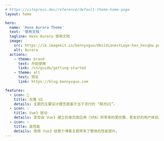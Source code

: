```yaml
---
# https://vitepress.dev/reference/default-theme-home-page
layout: home

hero:
  name: 'Hexo Aurora Theme'
  text: '使用文档'
  tagline: Hexo Aurora 使用文档
  image:
    src: https://ik.imagekit.io/bennyxguo/ObsidianestLogo-hex_hecqbw.png?updatedAt=1692679397324
    alt: Aurora
  actions:
    - theme: brand
      text: 开始使用
      link: /cn/guide/getting-started
    - theme: alt
      text: 预览
      link: https://blog.bennyxguo.com

features:
  - icon: 🎨
    title: 优雅 UI
    details: 主题的主要设计理念是基于当下流行的 “极光UI”。
  - icon: 💡
    title: Vue3 驱动
    details: 享受由 Vue3 建立的单页面应用（SPA）所带来的更优雅，更友好的用户体验。
  - icon: ⚡️
    title: 高性能
    details: 使用 Vue3 给整个博客主题带来了整体的性能提升。
---
```

